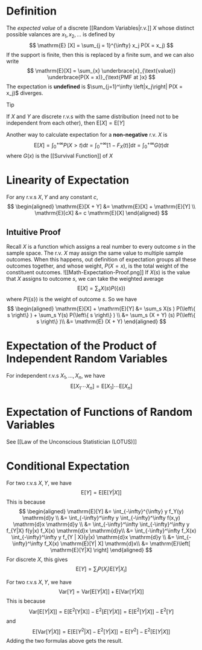 # Definition
The *expected value* of a discrete [[Random Variables|r.v.]] $X$ whose distinct possible valances are $x_1,x_2, \ldots$ is defined by
$$
\mathrm{E} [X] = \sum_{j = 1}^{\infty} x_j P(X = x_j)
$$
If the support is finite, then this is replaced by a finite sum, and we can also write
$$
\mathrm{E}[X] = \sum_{x} \underbrace{x}_{\text{value}} \underbrace{P(X = x)}_{\text{PMF at }x}
$$
The expectation is **undefined** is $\sum_{j=1}^\infty \left|x_j\right| P(X = x_j)$ diverges.

> [!Tip]
> If $X$ and $Y$ are discrete r.v.s with the same distribution (need not to be independent from each other), then $\mathrm{E}[X] = \mathrm{E}[Y]$

Another way to calculate expectation for a **non-negative** r.v. $X$ is
$$
\mathrm{E}[X] = \int_0^{+\infty} P(X > t) \mathrm{d}t = \int_0^{+\infty} \left[ 1 - F_X(t) \right]  \mathrm{d}t = \int_0^{+\infty}  G(t) \mathrm{d}t
$$
where $G(x)$ is the [[Survival Function]] of $X$
# Linearity of Expectation
For any r.v.s $X, Y$ and any constant $c$,
$$
\begin{aligned}
\mathrm{E}[X + Y] &= \mathrm{E}[X] + \mathrm{E}[Y] \\
\mathrm{E}[cX] &= c \mathrm{E}[X]
\end{aligned}
$$
## Intuitive Proof
Recall $X$ is a function which assigns a real number to every outcome $s$ in the sample space. The r.v. $X$ may assign the same value to multiple sample outcomes. When this happens, out definition of expectation groups all these outcomes together, and whose weight, $P(X = x)$, is the total weight of the constituent outcomes.
![[Math-Expectation-Proof.png]]
If $X(s)$ is the value that $X$ assigns to outcome $s$, we can take the weighted average
$$
\mathrm{E}[X] = \sum_s X(s) P(\left\{ s \right\} )
$$
where $P(\left\{ s \right\})$ is the weight of outcome $s$. So we have
$$
\begin{aligned}
\mathrm{E}[X] + \mathrm{E}[Y] &= \sum_s X(s ) P(\left\{ s \right\} ) + \sum_s Y(s) P(\left\{ s \right\} ) \\
&= \sum_s (X + Y) (s) P(\left\{ s \right\} )\\
&= \mathrm{E} (X + Y)
\end{aligned}
$$
# Expectation of the Product of Independent Random Variables
For independent r.v.s $X_1, \ldots ,X_n$, we have
$$
\mathrm{E}[X_1 \cdots X_n] = \mathrm{E}[X_1] \cdots \mathrm{E}[X_n]
$$
# Expectation of Functions of Random Variables
See [[Law of the Unconscious Statistician (LOTUS)]]

# Conditional Expectation
For two r.v.s $X, Y$, we have
$$
\mathrm{E}[Y] = \mathrm{E}\left[ \mathrm{E}[Y | X] \right] 
$$
This is because
$$
\begin{aligned}
\mathrm{E}[Y]  &= \int_{-\infty}^{\infty} y f_Y(y) \mathrm{d}y \\
&= \int_{-\infty}^\infty y \int_{-\infty}^\infty f(x,y) \mathrm{d}x \mathrm{d}y \\
&= \int_{-\infty}^\infty \int_{-\infty}^\infty y f_{Y|X} f(y|x) f_X(x) \mathrm{d}x \mathrm{d}y\\
&= \int_{-\infty}^\infty f_X(x) \int_{-\infty}^\infty y f_{Y | X}(y|x) \mathrm{d}x \mathrm{d}y \\
&= \int_{-\infty}^\infty f_X(x) \mathrm{E}[Y| X] \mathrm{d}x\\
&= \mathrm{E}\left[ \mathrm{E}[Y|X] \right] 
\end{aligned}
$$
For discrete $X$, this gives
$$
\mathrm{E}[Y] = \sum_{i} P(X_i) \mathrm{E}[Y|X_i]
$$

For two r.v.s $X, Y$, we have
$$
\mathrm{Var}[Y] = \mathrm{Var}\left[ \mathrm{E}[Y | X] \right] + \mathrm{ E}\left[ \mathrm{Var}[Y|X] \right] 
$$
This is because
$$
\mathrm{Var}[\mathrm{E}[Y|X]] = \mathrm{E[\mathrm{E^{2}[Y|X]}]} - \mathrm{E}^{2}\left[ E[Y | X] \right]  = \mathrm{E}\left[ \mathrm{E}^{2}[Y|X] \right] - \mathrm{E}^{2}[Y]
$$
and
$$
\mathrm{E}\left[ \mathrm{Var}[Y|X] \right] = \mathrm{E}[\mathrm{E}[Y^{2}|X] - \mathrm{E}^{2}[Y|X]] = \mathrm{E}[Y^{2}] - \mathrm{E}^{2}\left[ \mathrm{E}[Y|X] \right] 
$$
Adding the two formulas above gets the result.
